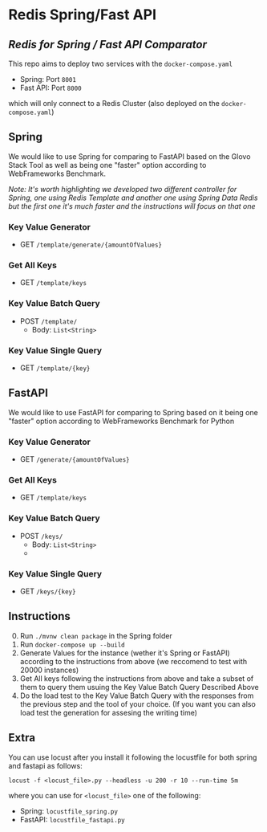 # Redis Spring/Fast API

## _Redis for Spring / Fast API Comparator_


This repo aims to deploy two services with the `docker-compose.yaml`

- Spring: Port `8001`
- Fast API: Port `8000`

which will only connect to a Redis Cluster (also deployed on the `docker-compose.yaml`)

## Spring

We would like to use Spring for comparing to FastAPI based on the Glovo Stack Tool as well as being one "faster" option according to WebFrameworks Benchmark. 

_Note: It's worth highlighting we developed two different controller for Spring, one using Redis Template and another one using Spring Data Redis but the first one it's much faster and the instructions will focus on that one_

### Key Value Generator

- GET `/template/generate/{amountOfValues}`

### Get All Keys

- GET `/template/keys`

### Key Value Batch Query

- POST `/template/` 
    - Body: `List<String>`

### Key Value Single Query

- GET `/template/{key}`

## FastAPI

We would like to use FastAPI for comparing to Spring based on it being one "faster" option according to WebFrameworks Benchmark for Python

### Key Value Generator

- GET `/generate/{amountOfValues}`

### Get All Keys

- GET `/template/keys`

### Key Value Batch Query

- POST `/keys/` 
    - Body: `List<String>`
    - 
### Key Value Single Query

- GET `/keys/{key}`

## Instructions
0. Run `./mvnw clean package` in the Spring folder
1. Run `docker-compose up --build`
2. Generate Values for the instance (wether it's Spring or FastAPI) according to the instructions from above (we reccomend to test with 20000 instances)
3. Get All keys following the instructions from above and take a subset  of them to query them usuing the Key Value Batch Query Described Above
4. Do the load test to the Key Value Batch Query with the responses from the previous step and the tool of your choice. (If you want you can also load test the generation for assesing the writing time)

## Extra

You can use locust after you install it following the locustfile for both spring and fastapi as follows:

`locust -f <locust_file>.py --headless -u 200 -r 10 --run-time 5m`

where you can use for `<locust_file>` one of the following:

- Spring: `locustfile_spring.py`
- FastAPI: `locustfile_fastapi.py`
